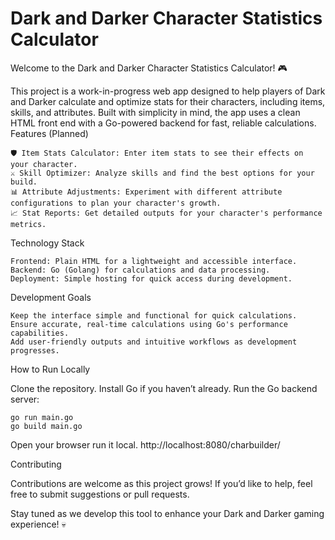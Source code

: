 <h1>Dark and Darker Character Statistics Calculator</h1>

Welcome to the Dark and Darker Character Statistics Calculator! 🎮

This project is a work-in-progress web app designed to help players of Dark and Darker calculate and optimize stats for their characters, including items, skills, and attributes. Built with simplicity in mind, the app uses a clean HTML front end with a Go-powered backend for fast, reliable calculations.
Features (Planned)

    🛡️ Item Stats Calculator: Enter item stats to see their effects on your character.
    ⚔️ Skill Optimizer: Analyze skills and find the best options for your build.
    📊 Attribute Adjustments: Experiment with different attribute configurations to plan your character's growth.
    📈 Stat Reports: Get detailed outputs for your character's performance metrics.

Technology Stack

    Frontend: Plain HTML for a lightweight and accessible interface.
    Backend: Go (Golang) for calculations and data processing.
    Deployment: Simple hosting for quick access during development.

Development Goals

    Keep the interface simple and functional for quick calculations.
    Ensure accurate, real-time calculations using Go's performance capabilities.
    Add user-friendly outputs and intuitive workflows as development progresses.

How to Run Locally

  Clone the repository.
  Install Go if you haven’t already.
  Run the Go backend server:

    go run main.go
    go build main.go
    
  Open your browser run it local. http://localhost:8080/charbuilder/
   
 
Contributing

Contributions are welcome as this project grows! If you’d like to help, feel free to submit suggestions or pull requests.

Stay tuned as we develop this tool to enhance your Dark and Darker gaming experience! 💀
